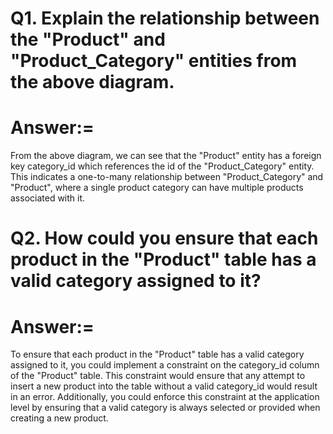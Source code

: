 # Q1. Explain the relationship between the "Product" and "Product_Category" entities from the above diagram.
# Answer:= 
From the above diagram, we can see that the "Product" entity has a foreign key category_id which references the id of the "Product_Category" entity. This indicates a one-to-many relationship between "Product_Category" and "Product", where a single product category can have multiple products associated with it.
# Q2. How could you ensure that each product in the "Product" table has a valid category assigned to it?
# Answer:= 
To ensure that each product in the "Product" table has a valid category assigned to it, you could implement a constraint on the category_id column of the "Product" table. This constraint would ensure that any attempt to insert a new product into the table without a valid category_id would result in an error. Additionally, you could enforce this constraint at the application level by ensuring that a valid category is always selected or provided when creating a new product.
